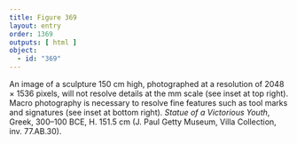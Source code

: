 ```yaml
---
title: Figure 369
layout: entry
order: 1369
outputs: [ html ]
object:
  - id: "369"
---
```


An image of a sculpture 150 cm high, photographed at a resolution of 2048 × 1536 pixels, will not resolve details at the mm scale (see inset at top right). Macro photography is necessary to resolve fine features such as tool marks and signatures (see inset at bottom right). *Statue of a Victorious Youth*, Greek, 300–100 BCE, H. 151.5 cm (J. Paul Getty Museum, Villa Collection, inv. 77.AB.30).
